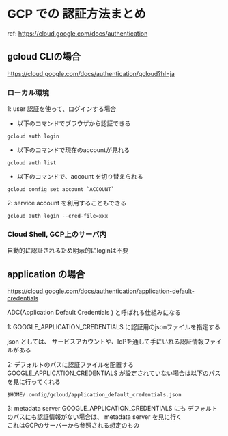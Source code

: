 # GCP での 認証方法まとめ

ref: https://cloud.google.com/docs/authentication

## gcloud CLIの場合

https://cloud.google.com/docs/authentication/gcloud?hl=ja

### ローカル環境
1: user 認証を使って、ログインする場合
- 以下のコマンドでブラウザから認証できる
```
gcloud auth login
```

- 以下のコマンドで現在のaccountが見れる

```
gcloud auth list
```

- 以下のコマンドで、account を切り替えられる

```
gcloud config set account `ACCOUNT`
```

2: service account を利用することもできる

```
gcloud auth login --cred-file=xxx
```

### Cloud Shell, GCP上のサーバ内
自動的に認証されるため明示的にloginは不要


## application の場合

https://cloud.google.com/docs/authentication/application-default-credentials

ADC(Application Default Credentials ) と呼ばれる仕組みになる

1: GOOGLE_APPLICATION_CREDENTIALS に認証用のjsonファイルを指定する

json としては、 サービスアカウントや、IdPを通して手にいれる認証情報ファイルがある

2: デフォルトのパスに認証ファイルを配置する
GOOGLE_APPLICATION_CREDENTIALS が設定されていない場合は以下のパスを見に行ってくれる
```
$HOME/.config/gcloud/application_default_credentials.json 
```

3: metadata server 
GOOGLE_APPLICATION_CREDENTIALS にも デフォルトのパスにも認証情報がない場合は、 metadata server を見に行く  
これはGCPのサーバーから参照される想定のもの


<!--stackedit_data:
eyJoaXN0b3J5IjpbLTE5MzY4MDQwMzAsLTExMjI1OTg4MjQsLT
U5MDM0NTEyNl19
-->